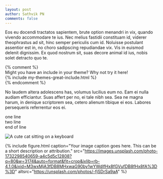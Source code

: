 ```yaml
---    
layout: post    
author: Sathvik PN    
comments: false    
---    
```

    
Eos eu docendi tractatos sapientem, brute option menandri in vix, quando vivendo accommodare te ius. Nec melius fastidii constituam id, viderer theophrastus ad sit, hinc semper periculis cum id. Noluisse postulant assentior est in, no choro sadipscing repudiandae vix. Vis in euismod delenit dignissim. Ex quod nostrum sit, suas decore animal id ius, nobis solet detracto quo te.    
    
{% comment %}    
Might you have an include in your theme? Why not try it here!    
{% include my-themes-great-include.html %}    
{% endcomment %}    
    
No laudem altera adolescens has, volumus lucilius eum no. Eam ei nulla audiam efficiantur. Suas affert per no, ei tale nibh sea. Sea ne magna harum, in denique scriptorem sea, cetero alienum tibique ei eos. Labores persequeris referrentur eos ei.    
    
one line  
two line  
end of line  

![A cute cat sitting on a keyboard](https://upload.wikimedia.org/wikipedia/commons/thumb/3/3a/Cat03.jpg/1200px-Cat03.jpg "My Cat Picture")


{% include figure.html
    caption="Your image caption goes here. This can be a short description or attribution."
    src="https://images.unsplash.com/photo-1732298540659-a4c5d5c12808?q=80&w=3174&auto=format&fit=crop&ixlib=rb-4.1.0&ixid=M3wxMjA3fDB8MHxwaG90by1wYWdlfHx8fGVufDB8fHx8fA%3D%3D"
    altsrc="https://unsplash.com/photos/-fjSDrSa9aA"
%}